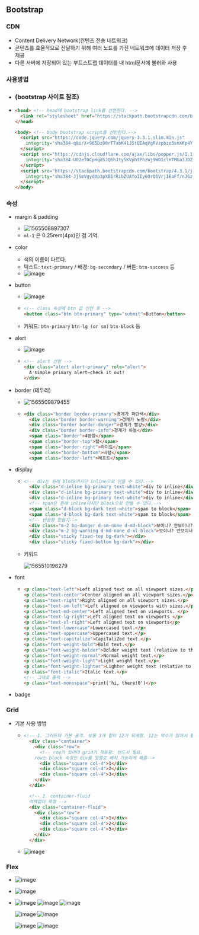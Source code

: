## Bootstrap

### CDN

- Content Delivery Network(컨텐츠 전송 네트워크)
- 콘텐츠를 효율적으로 전달하기 위해 여러 노드를 가진 네트워크에 데이터 저장 후 제공
- 다른 서버에 저장되어 있는 부트스트랩 데이터를 내 html문서에 불러와 사용

### 사용방법

- ###  (bootstrap 사이트 참조)

- ```html
  <head> <!-- head에 bootstrap link를 선언한다. -->
    <link rel="stylesheet" href="https://stackpath.bootstrapcdn.com/bootstrap/4.3.1/css/bootstrap.min.css" integrity="sha384-ggOyR0iXCbMQv3Xipma34MD+dH/1fQ784/j6cY/iJTQUOhcWr7x9JvoRxT2MZw1T" crossorigin="anonymous">
  </head>
  
  <body> <!-- body bootstrap script를 선언한다.-->
    <script src="https://code.jquery.com/jquery-3.3.1.slim.min.js"
      integrity="sha384-q8i/X+965DzO0rT7abK41JStQIAqVgRVzpbzo5smXKp4YfRvH+8abtTE1Pi6jizo" crossorigin="anonymous">
    </script>
    <script src="https://cdnjs.cloudflare.com/ajax/libs/popper.js/1.14.7/umd/popper.min.js"
      integrity="sha384-UO2eT0CpHqdSJQ6hJty5KVphtPhzWj9WO1clHTMGa3JDZwrnQq4sF86dIHNDz0W1" crossorigin="anonymous">
    </script>
    <script src="https://stackpath.bootstrapcdn.com/bootstrap/4.3.1/js/bootstrap.min.js"
      integrity="sha384-JjSmVgyd0p3pXB1rRibZUAYoIIy6OrQ6VrjIEaFf/nJGzIxFDsf4x0xIM+B07jRM" crossorigin="anonymous">
    </script>
  </body>
  ```

### 속성

- margin & padding

  - ![1565508897307](C:\Users\GiEun\AppData\Roaming\Typora\typora-user-images\1565508897307.png)
  - `ml-1` 은 0.25rem(4px)인 점 기억.

- color

  - 색의 이름이 다르다.
  - 텍스트: `text-primary` / 배경: `bg-secondary` / 버튼: `btn-success` 등
  - ![image](https://user-images.githubusercontent.com/52814897/62831195-4dccfd80-bc56-11e9-85c5-a15097b39e4a.png) 

- button

  - ![image](https://user-images.githubusercontent.com/52814897/62831316-0182bd00-bc58-11e9-9398-531052c8d569.png)

  - ```html
    <!-- class 속성에 btn 값 선언 후 -->
    <button class="btn btn-primary" type="submit">Button</button>
    ```

  - 키워드: `btn-primary` `btn-lg (or sm)` `btn-block` 등

- alert

  - ![image](https://user-images.githubusercontent.com/52814897/62831323-1bbc9b00-bc58-11e9-8da9-b9f17d64aa12.png)

  - ```html
    <!-- alert 선언 -->
    <div class="alert alert-primary" role="alert">
      A simple primary alert—check it out!
    </div>
    ```

- border (테두리)

  - ![1565509879455](C:\Users\GiEun\AppData\Roaming\Typora\typora-user-images\1565509879455.png)

  - ```html
    <div class="border border-primary">경계가 파란색</div>
      <div class="border border-warning">경계가 노랑</div>
      <div class="border border-danger">경계가 빨강</div>
      <div class="border border-info">경계가 하늘</div>
      <span class="border">4방향</span>
      <span class="border-top">탑</span>
      <span class="border-right">라이트</span>
      <span class="border-bottom">바텀</span>
      <span class="border-left">레프트</span>
    ```

- display

  - ```html
    <!-- div는 원래 block이지만 inline으로 만들 수 있다.-->
      <div class="d-inline bg-primary text-white">div to inline</div>
      <div class="d-inline bg-primary text-white">div to inline</div>
      <div class="d-inline bg-primary text-white">div to inline</div>
      <!-- span은 원래 inline이지만 block으로 만들 수 있다.-->
      <span class="d-block bg-dark text-white">span to block</span>
      <span class="d-block bg-dark text-white">span to block</span>
      <!-- 반응형 만들기-->
      <div class="m-2 bg-danger d-sm-none d-md-block">보이나? 안보이나?</div>
      <div class="m-2 bg-warning d-md-none d-xl-block">보이나? 안보이나?</div>
      <div class="sticky fixed-top bg-dark"></div>
      <div class="sticky fixed-bottom bg-dark"></div>
    ```

  - 키워드

    ![1565510196279](C:\Users\GiEun\AppData\Roaming\Typora\typora-user-images\1565510196279.png)
  
- font

  - ```html
    <p class="text-left">Left aligned text on all viewport sizes.</p>
    <p class="text-center">Center aligned on all viewport sizes.</p>
    <p class="text-right">Right aligned on all viewport sizes.</p>
    <p class="text-sm-left">Left aligned on viewports with sizes.</p>
    <p class="text-md-center">Left aligned text on viewports. </p>
    <p class="text-lg-right">Left aligned text on viewports </p>
    <p class="text-xl-right">Left aligned text on viewports</p>
    <p class="text-lowercase">Lowercased text.</p>
    <p class="text-uppercase">Uppercased text.</p>
    <p class="text-capitalize">CapiTaliZed text.</p>
    <p class="font-weight-bold">Bold text.</p>
    <p class="font-weight-bolder">Bolder weight text (relative to the parent element).</p>
    <p class="font-weight-normal">Normal weight text.</p>
    <p class="font-weight-light">Light weight text.</p>
    <p class="font-weight-lighter">Lighter weight text (relative to the parent element).</p>
    <p class="font-italic">Italic text.</p>
    <!-- 그대로 출력 -->
    <p class="text-monospace">print('hi, there!0')</p>
    ```

- badge

### Grid

- 기본 사용 방법

  - ```html
    <!-- 1. 그리드의 기본 골격. 보통 3개 합이 12가 되게함. 12는 약수가 많아서 활용이 높음-->
      <div class="container">
        <div class="row">
          <!-- row가 있어야 grid가 작동함. 반드시 필요.
        row는 block 속성인 div를 일렬로 배치 가능하게 해줌-->
          <div class="square col-4">1</div>
          <div class="square col-4">2</div>
          <div class="square col-4">3</div>
        </div>
      </div>
    
      <!-- 2. container-fluid
      여백없이 꽉참 -->
      <div class="container-fluid">
        <div class="row">
          <div class="square col-4">1</div>
          <div class="square col-4">2</div>
          <div class="square col-4">3</div>
        </div>
      </div>
    ```

  - ![image](https://user-images.githubusercontent.com/52814897/62833045-2e909900-bc73-11e9-91b8-4347c7e9180a.png)

### Flex

- ![image](https://user-images.githubusercontent.com/52814897/62833470-415a9c00-bc7a-11e9-9c37-da1ca4706611.png)

- ![image](https://user-images.githubusercontent.com/52814897/62833471-4c153100-bc7a-11e9-8336-7f10ed37d4c1.png)

- ![image](https://user-images.githubusercontent.com/52814897/62833496-b9c15d00-bc7a-11e9-88d4-ddd5332fc3fe.png) ![image](https://user-images.githubusercontent.com/52814897/62833500-bf1ea780-bc7a-11e9-9ba3-4eb496814b4c.png)
  ![image](https://user-images.githubusercontent.com/52814897/62833501-c5ad1f00-bc7a-11e9-908d-ad77a74036a0.png)

  ![image](https://user-images.githubusercontent.com/52814897/62833504-cc3b9680-bc7a-11e9-9c5e-a7de26178e9b.png) ![image](https://user-images.githubusercontent.com/52814897/62833506-d362a480-bc7a-11e9-8664-1b8a6b115d08.png)

  ![image](https://user-images.githubusercontent.com/52814897/62833514-ed9c8280-bc7a-11e9-8bb3-9bd74c629aa8.png) ![image](https://user-images.githubusercontent.com/52814897/62833507-deb5d000-bc7a-11e9-9fc7-1e75a2deec2a.png)